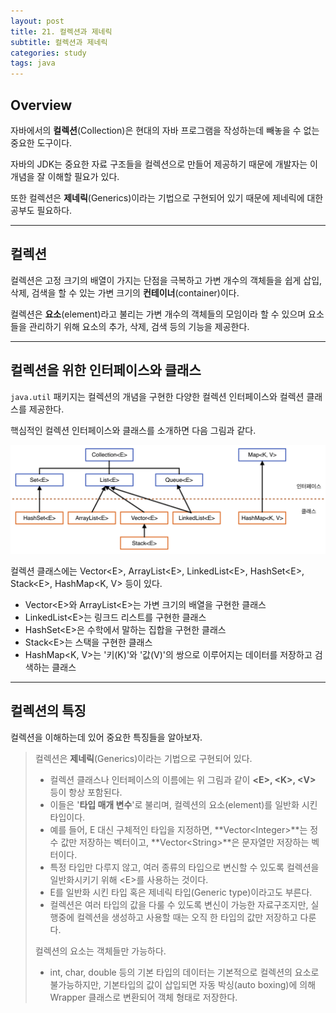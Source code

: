 ```yaml
---
layout: post
title: 21. 컬렉션과 제네릭
subtitle: 컬렉션과 제네릭
categories: study
tags: java
---
```


## Overview

자바에서의 **컬렉션**(Collection)은 현대의 자바 프로그램을 작성하는데 빼놓을 수 없는 중요한 도구이다.

자바의 JDK는 중요한 자료 구조들을 컬렉션으로 만들어 제공하기 때문에 개발자는 이 개념을 잘 이해할 필요가 있다.

또한 컬렉션은 **제네릭**(Generics)이라는 기법으로 구현되어 있기 때문에 제네릭에 대한 공부도 필요하다.

***

## 컬렉션

컬렉션은 고정 크기의 배열이 가지는 단점을 극복하고 가변 개수의 객체들을 쉽게 삽입, 삭제, 검색을 할 수 있는 가변 크기의 **컨테이너**(container)이다.

컬렉션은 **요소**(element)라고 불리는 가변 개수의 객체들의 모임이라 할 수 있으며 요소들을 관리하기 위해 요소의 추가, 삭제, 검색 등의 기능을 제공한다.

***

## 컬렉션을 위한 인터페이스와 클래스

`java.util` 패키지는 컬렉션의 개념을 구현한 다양한 컬렉션 인터페이스와 컬렉션 클래스를 제공한다.

핵심적인 컬렉션 인터페이스와 클래스를 소개하면 다음 그림과 같다.

![컬렉션 인터페이스와 클래스](/assets/img/study/java/190829_fig_5.png "컬렉션 인터페이스와 클래스")

컬렉션 클래스에는 Vector&lt;E&gt;, ArrayList&lt;E&gt;, LinkedList&lt;E&gt;, HashSet&lt;E&gt;, Stack&lt;E&gt;, HashMap&lt;K, V&gt; 등이 있다.

- Vector&lt;E&gt;와 ArrayList&lt;E&gt;는 가변 크기의 배열을 구현한 클래스
- LinkedList&lt;E&gt;는 링크드 리스트를 구현한 클래스
- HashSet&lt;E&gt;은 수학에서 말하는 집합을 구현한 클래스
- Stack&lt;E&gt;는 스택을 구현한 클래스
- HashMap&lt;K, V&gt;는 '키(K)'와 '값(V)'의 쌍으로 이루어지는 데이터를 저장하고 검색하는 클래스

***

## 컬렉션의 특징

컬렉션을 이해하는데 있어 중요한 특징들을 알아보자.

> 컬렉션은 **제네릭**(Generics)이라는 기법으로 구현되어 있다.
> - 컬렉션 클래스나 인터페이스의 이름에는 위 그림과 같이 **&lt;E&gt;, &lt;K&gt;, &lt;V&gt;** 등이 항상 포함된다.
> - 이들은 '**타입 매개 변수**'로 불리며, 컬렉션의 요소(element)를 일반화 시킨 타입이다.
> - 예를 들어, E 대신 구체적인 타입을 지정하면, **Vector&lt;Integer&gt;**는 정수 값만 저장하는 벡터이고, **Vector&lt;String&gt;**은 문자열만 저장하는 벡터이다.
> - 특정 타입만 다루지 않고, 여러 종류의 타입으로 변신할 수 있도록 컬렉션을 일반화시키기 위해 &lt;E&gt;를 사용하는 것이다.
> - E를 일반화 시킨 타입 혹은 제네릭 타입(Generic type)이라고도 부른다.
> - 컬렉션은 여러 타입의 값을 다룰 수 있도록 변신이 가능한 자료구조지만, 실행중에 컬렉션을 생성하고 사용할 때는 오직 한 타입의 값만 저장하고 다룬다.
> 
> 컬렉션의 요소는 객체들만 가능하다.
> - int, char, double 등의 기본 타입의 데이터는 기본적으로 컬렉션의 요소로 불가능하지만, 기본타입의 값이 삽입되면 자동 박싱(auto boxing)에 의해 Wrapper 클래스로 변환되어 객체 형태로 저장한다.

